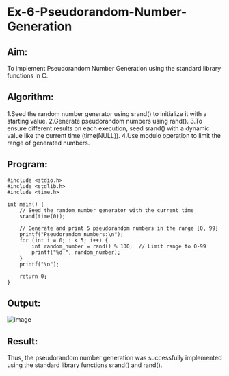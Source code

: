 # Ex-6-Pseudorandom-Number-Generation

## Aim:
To implement Pseudorandom Number Generation using the standard library functions in C.

## Algorithm:
1.Seed the random number generator using srand() to initialize it with a starting value.
2.Generate pseudorandom numbers using rand().
3.To ensure different results on each execution, seed srand() with a dynamic value like the current time (time(NULL)).
4.Use modulo operation to limit the range of generated numbers.

## Program:
```
#include <stdio.h>
#include <stdlib.h>
#include <time.h>

int main() {
    // Seed the random number generator with the current time
    srand(time(0));

    // Generate and print 5 pseudorandom numbers in the range [0, 99]
    printf("Pseudorandom numbers:\n");
    for (int i = 0; i < 5; i++) {
        int random_number = rand() % 100;  // Limit range to 0-99
        printf("%d ", random_number);
    }
    printf("\n");

    return 0;
}
```

## Output:
![image](https://github.com/user-attachments/assets/731023b8-e78f-4aa0-89d0-f485613e0e15)


## Result:
Thus, the pseudorandom number generation was successfully implemented using the standard library functions srand() and rand().
